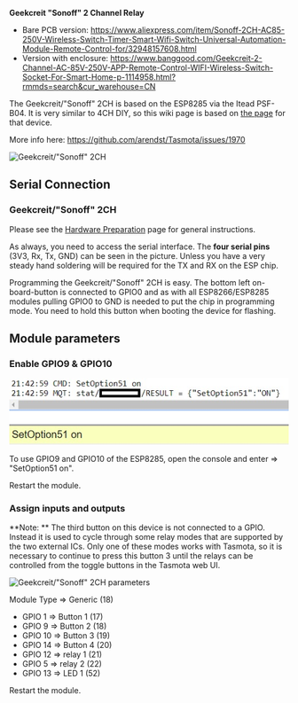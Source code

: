 **Geekcreit "Sonoff" 2 Channel Relay**

* Bare PCB version: https://www.aliexpress.com/item/Sonoff-2CH-AC85-250V-Wireless-Switch-Timer-Smart-Wifi-Switch-Universal-Automation-Module-Remote-Control-for/32948157608.html
* Version with enclosure: https://www.banggood.com/Geekcreit-2-Channel-AC-85V-250V-APP-Remote-Control-WIFI-Wireless-Switch-Socket-For-Smart-Home-p-1114958.html?rmmds=search&cur_warehouse=CN

The Geekcreit/"Sonoff" 2CH is based on the ESP8285 via the Itead PSF-B04.
It is very similar to 4CH DIY, so this wiki page is based on [the page](devices/Sonoff-4CH-DIY) for that device.

More info here:
https://github.com/arendst/Tasmota/issues/1970

![Geekcreit/"Sonoff" 2CH](https://user-images.githubusercontent.com/5823294/52651590-5b423e80-2ee4-11e9-91d2-9cc4e8535c7d.png)

## Serial Connection

### Geekcreit/"Sonoff" 2CH

Please see the [Hardware Preparation](installation/Hardware-Preparation) page for general instructions.

As always, you need to access the serial interface. The **four serial pins** (3V3, Rx, Tx, GND) can be seen in the picture.
Unless you have a very steady hand soldering will be required for the TX and RX on the ESP chip.

Programming the Geekcreit/"Sonoff" 2CH is easy.
The bottom left on-board-button is connected to GPIO0 and as with all ESP8266/ESP8285 modules pulling GPIO0 to GND is needed to put the chip in programming mode. You need to hold this button when booting the device for flashing.

## Module parameters

### Enable GPIO9 & GPIO10

![Geekcreit/"Sonoff" 2CH SetOption51](https://github.com/Gtis69/arendst.github.io/blob/master/media/Sonoff_DIY_4CH_Option51.jpg)

To use GPIO9 and GPIO10 of the ESP8285, open the console and enter => "SetOption51 on".

Restart the module.

### Assign inputs and outputs

**Note: ** The third button on this device is not connected to a GPIO. Instead it is used to cycle through some relay modes that are supported by the two external ICs. Only one of these modes works with Tasmota, so it is necessary to continue to press this button 3 until the relays can be controlled from the toggle buttons in the Tasmota web UI.

![Geekcreit/"Sonoff" 2CH parameters](https://user-images.githubusercontent.com/5823294/52594844-6a71af80-2e44-11e9-86fc-3d5fe045b6c9.png)

Module Type => Generic (18)

* GPIO 1 => Button 1 (17)
* GPIO 9 => Button 2 (18)
* GPIO 10 => Button 3 (19)
* GPIO 14 => Button 4 (20)
* GPIO 12 => relay 1 (21)
* GPIO 5 => relay 2 (22)
* GPIO 13 => LED 1 (52)

Restart the module.